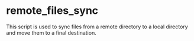 # remote_files_sync
This script is used to sync files from a remote directory to a local directory and move them to a final destination.

